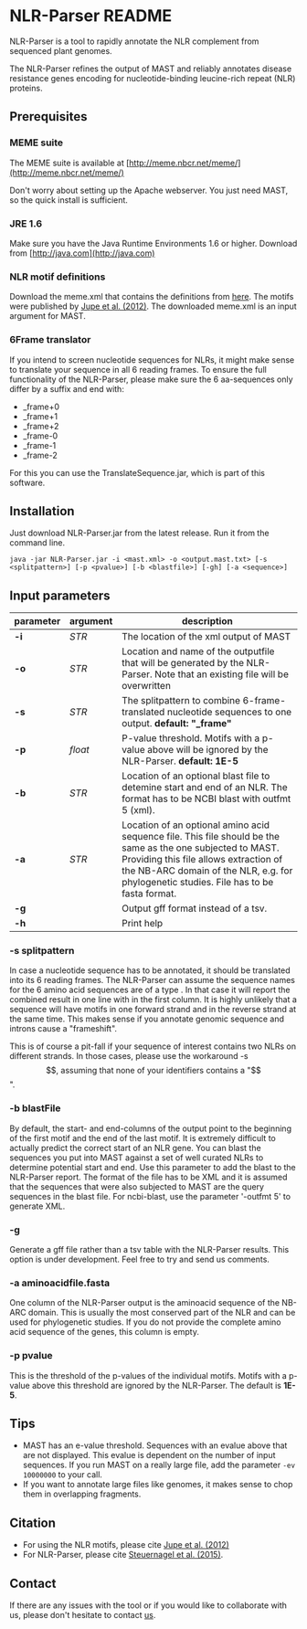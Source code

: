 # NLR-Parser README

NLR-Parser is a tool to rapidly annotate the NLR complement from sequenced plant genomes.

The NLR-Parser refines the output of MAST and reliably annotates disease resistance genes encoding for nucleotide-binding leucine-rich repeat (NLR) proteins.



## Prerequisites
### MEME suite
The MEME suite is available at [http://meme.nbcr.net/meme/](http://meme.nbcr.net/meme/)

Don't worry about setting up the Apache webserver. You just need MAST, so the quick install is sufficient. 

### JRE 1.6
Make sure you have the Java Runtime Environments 1.6 or higher. Download from [http://java.com](http://java.com)

### NLR motif definitions
Download the meme.xml that contains the definitions from [here](). 
The motifs were published by [Jupe et al. (2012)](http://www.biomedcentral.com/1471-2164/13/75). The downloaded meme.xml is an input argument for MAST.

### 6Frame translator
If you intend to screen nucleotide sequences for NLRs, it might make sense to translate your sequence in all 6 reading frames. To ensure the full functionality of the NLR-Parser, please make sure the 6 aa-sequences only differ by a suffix and end with:

* _frame+0
* _frame+1
* _frame+2
* _frame-0
* _frame-1
* _frame-2 

For this you can use the TranslateSequence.jar, which is part of this software.

## Installation

Just download NLR-Parser.jar from the latest release. Run it from the command line.

`java -jar NLR-Parser.jar -i <mast.xml> -o <output.mast.txt> [-s <splitpattern>] [-p <pvalue>] [-b <blastfile>] [-gh] [-a <sequence>]` 

## Input parameters
 
parameter | argument | description
---       |   ---    | ---
**-i**    | *STR*    | The location of the xml output of MAST
**-o**    | *STR*    | Location and name of the outputfile that will be generated by the NLR-Parser. Note that an existing file will be overwritten
**-s**    | *STR*    | The splitpattern to combine 6-frame-translated nucleotide sequences to one output. **default: "_frame"**
**-p**    | *float*  | P-value threshold. Motifs with a p-value above will be ignored by the NLR-Parser. **default: 1E-5**
**-b**    | *STR*    | Location of an optional blast file to detemine start and end of an NLR. The format has to be NCBI blast with outfmt 5 (xml).
**-a**    | *STR*    | Location of an optional amino acid sequence file. This file should be the same as the one subjected to MAST. Providing this file allows extraction of the NB-ARC domain of the NLR, e.g. for phylogenetic studies. File has to be fasta format.
**-g**    |          | Output gff format instead of a tsv.
**-h**    |          | Print help


### -s splitpattern
In case a nucleotide sequence has to be annotated, it should be translated into its 6 reading frames. The NLR-Parser can assume the sequence names for the 6 amino acid sequences are of a type <common-prefix><splitpattern><framespecific-suffix>. In that case it will report the combined result in one line with <common-prefix> in the first column. It is highly unlikely that a sequence will have motifs in one forward strand and in the reverse strand at the same time. This makes sense if you annotate genomic sequence and introns cause a "frameshift".

This is of course a pit-fall if your sequence of interest contains two NLRs on different strands. In those cases, please use the workaround -s $$, assuming that none of your identifiers contains a "$$".

### -b blastFile
By default, the start- and end-columns of the output point to the beginning of the first motif and the end of the last motif. It is extremely difficult to actually predict the correct start of an NLR gene. You can blast the sequences you put into MAST against a set of well curated NLRs to determine potential start and end. Use this parameter to add the blast to the NLR-Parser report. The format of the file has to be XML and it is assumed that the sequences that were also subjected to MAST are the query sequences in the blast file. For ncbi-blast, use the parameter '-outfmt 5' to generate XML.

### -g 
Generate a gff file rather than a tsv table with the NLR-Parser results. This option is under development. Feel free to try and send us comments.

### -a aminoacidfile.fasta
One column of the NLR-Parser output is the aminoacid sequence of the NB-ARC domain. This is usually the most conserved part of the NLR and can be used for phylogenetic studies. If you do not provide the complete amino acid sequence of the genes, this column is empty.

### -p pvalue
This is the threshold of the p-values of the individual motifs. Motifs with a p-value above this threshold are ignored by the NLR-Parser. The default is **1E-5**. 



## Tips
* MAST has an e-value threshold. Sequences with an evalue above that are not displayed. This evalue is dependent on the number of input sequences. If you run MAST on a really large file, add the parameter `-ev 10000000` to your call. 
* If you want to annotate large files like genomes, it makes sense to chop them in overlapping fragments. 



## Citation
* For using the NLR motifs, please cite [Jupe et al. (2012)](http://www.biomedcentral.com/1471-2164/13/75)
* For NLR-Parser, please cite [Steuernagel et al. (2015)](http://www.ncbi.nlm.nih.gov/pubmed/25586514). 

## Contact
If there are any issues with the tool or if you would like to collaborate with us, please don't hesitate to contact [us](mailto:burkhard.steuernagel@jic.ac.uk).